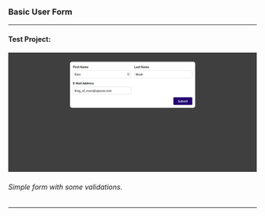 ### Basic User Form

-------------------------------

#### Test Project:
![user_form](./user_form.png)

###### Simple form with some validations.
-------------------------------